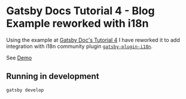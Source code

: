 # Gatsby Docs Tutorial 4 - Blog Example reworked with i18n

Using the example at [Gatsby Doc's Tutorial 4](https://www.gatsbyjs.org/tutorial/part-four/) I have reworked it to add integration with i18n community plugin [`gatsby-plugin-i18n`](https://github.com/angeloocana/gatsby-plugin-i18n).

See [Demo](https://gatsby-starter-transformer-remark-i18n.netlify.com/)

## Running in development
`gatsby develop`
